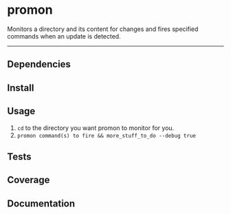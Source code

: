 promon
======

Monitors a directory and its content for changes and fires specified commands when an update is detected.


---


## Dependencies



## Install



## Usage

1. `cd` to the directory you want promon to monitor for you.
2. `promon command(s) to fire && more_stuff_to_do --debug true`


## Tests



## Coverage



## Documentation